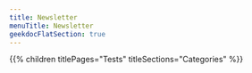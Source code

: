 ```yaml
---
title: Newsletter
menuTitle: Newsletter 
geekdocFlatSection: true
---
```


{{% children titlePages="Tests" titleSections="Categories" %}}